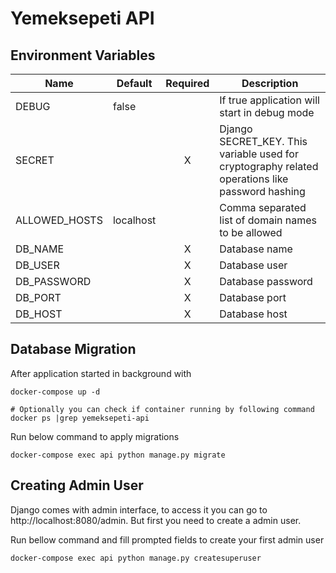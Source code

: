 # Yemeksepeti API

## Environment Variables

| Name          | Default   | Required | Description                                                                                     |
|---------------|-----------|:--------:|-------------------------------------------------------------------------------------------------|
| DEBUG         | false     |          | If true application will start in debug mode                                                    |
| SECRET        |           | X        | Django SECRET_KEY. This variable used for cryptography related operations like password hashing |
| ALLOWED_HOSTS | localhost |          | Comma separated list of domain names to be allowed                                              |
| DB_NAME       |           | X        | Database name                                                                                   |
| DB_USER       |           | X        | Database user                                                                                   |
| DB_PASSWORD   |           | X        | Database password                                                                               |
| DB_PORT       |           | X        | Database port                                                                                   |
| DB_HOST       |           | X        | Database host                                                                                   |

## Database Migration

After application started in background with
```
docker-compose up -d

# Optionally you can check if container running by following command
docker ps |grep yemeksepeti-api
```

Run below command to apply migrations
```
docker-compose exec api python manage.py migrate
```

## Creating Admin User

Django comes with admin interface, to access it you can go to http://localhost:8080/admin.
But first you need to create a admin user.

Run bellow command and fill prompted fields to create your first admin user
```
docker-compose exec api python manage.py createsuperuser
```
